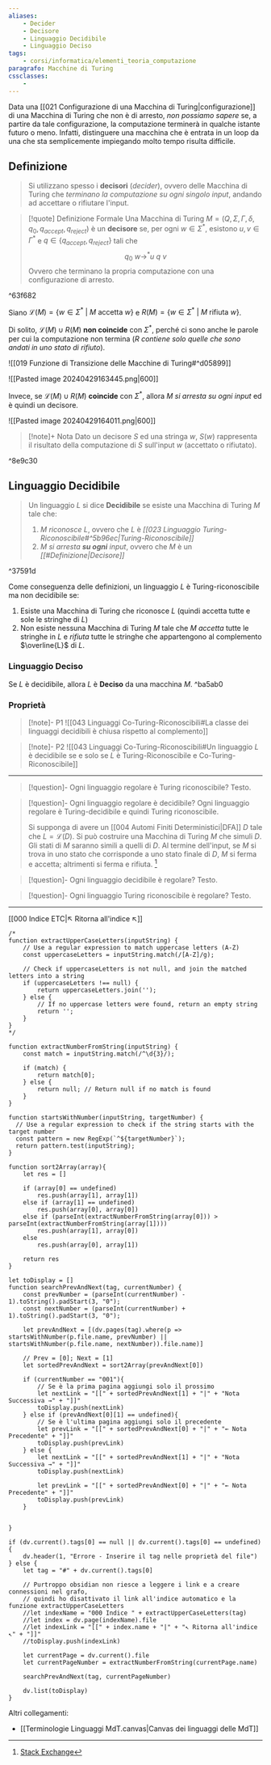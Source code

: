 ```yaml
---
aliases:
    - Decider
    - Decisore
    - Linguaggio Decidibile
    - Linguaggio Deciso
tags:
    - corsi/informatica/elementi_teoria_computazione
paragrafo: Macchine di Turing
cssclasses:
    - 
---
```


Data una [[021 Configurazione di una Macchina di Turing|configurazione]] di una Macchina di Turing che non è di arresto, _non possiamo sapere_ se, a partire da tale configurazione, la computazione terminerà in qualche istante futuro o meno. Infatti, distinguere una macchina che è entrata in un loop da una che sta semplicemente impiegando molto tempo risulta difficile.


## Definizione

> Si utilizzano spesso i **decisori** (_decider_), ovvero delle Macchina di Turing che _terminano la computazione su ogni singolo input_, andando ad accettare o rifiutare l'input.

> [!quote] Definizione Formale
> Una Macchina di Turing $M=(Q,\Sigma, \Gamma,\delta,q_0,q_{accept}, q_{reject})$ è un **decisore** se, per ogni $w\in\Sigma^*$, esistono $u,v\in\Gamma^*$ e $q\in\{q_{accept},q_{reject}\}$ tali che $$q_0\ w\to^* u\ q\ v$$
> Ovvero che terminano la propria computazione con una configurazione di arresto.

^63f682

Siano $\mathcal{L}(M)=\{w\in\Sigma^*\ |\ M \text{ accetta } w\}$ e $R(M)=\{w\in\Sigma^*\ |\ M \text{ rifiuta } w\}$.

Di solito, $\mathcal{L}(M)\cup R(M)$ **non coincide** con $\Sigma^*$, perché ci sono anche le parole per cui la computazione non termina (_$R$ contiene solo quelle che sono andati in uno stato di rifiuto_).

![[019 Funzione di Transizione delle Macchine di Turing#^d05899]]

![[Pasted image 20240429163445.png|600]]

Invece, se $\mathcal{L}(M)\cup R(M)$ **coincide** con $\Sigma^*$, allora $M$ _si arresta su ogni input_ ed è quindi un decisore.

![[Pasted image 20240429164011.png|600]]

> [!note]+ Nota
> Dato un decisore $S$ ed una stringa $w$, $S(w)$ rappresenta il risultato della computazione di $S$ sull'input $w$ (accettato o rifiutato).

^8e9c30


## Linguaggio Decidibile

> Un linguaggio $L$ si dice **Decidibile** se esiste una Macchina di Turing $M$ tale che:
>
> 1.  _$M$ riconosce $L$_, ovvero che $L$ è _[[023 Linguaggio Turing-Riconoscibile#^5b96ec|Turing-Riconoscibile]]_
> 2.  _$M$ si arresta **su ogni** input_, ovvero che $M$ è un _[[#Definizione|Decisore]]_

^37591d

Come conseguenza delle definizioni, un linguaggio $L$ è Turing-riconoscibile ma non decidibile se:

1. Esiste una Macchina di Turing che riconosce $L$ (quindi accetta tutte e sole le stringhe di $L$)
2. Non esiste nessuna Macchina di Turing $M$ tale che $M$ _accetta_ tutte le stringhe in $L$ e _rifiuta_ tutte le stringhe che appartengono al complemento $\overline{L}$ di $L$.

### Linguaggio Deciso

Se $L$ è decidibile, allora $L$ è **Deciso** da una macchina $M$. ^ba5ab0

### Proprietà

> [!note]- P1
> ![[043 Linguaggi Co-Turing-Riconoscibili#La classe dei linguaggi decidibili è chiusa rispetto al complemento]]

> [!note]- P2
> ![[043 Linguaggi Co-Turing-Riconoscibili#Un linguaggio $L$ è decidibile se e solo se $L$ è Turing-Riconoscibile e Co-Turing-Riconoscibile]]

---

> [!question]- Ogni linguaggio regolare è Turing riconoscibile?
> Testo.

> [!question]- Ogni linguaggio regolare è decidibile?
> Ogni linguaggio regolare è Turing-decidibile e quindi Turing riconoscibile.
>
> Si supponga di avere un [[004 Automi Finiti Deterministici|DFA]] $D$ tale che $L = \mathcal{L}(D)$. Si può costruire una Macchina di Turing $M$ che simuli $D$. Gli stati di $M$ saranno simili a quelli di $D$. Al termine dell'input, se $M$ si trova in uno stato che corrisponde a uno stato finale di $D$, $M$ si ferma e accetta; altrimenti si ferma e rifiuta. [^1]

> [!question]- Ogni linguaggio decidibile è regolare?
> Testo.

> [!question]- Ogni linguaggio Turing riconoscibile è regolare?
> Testo.

[^1]: [Stack Exchange](https://cs.stackexchange.com/questions/10971/is-every-regular-language-turing-decidable-and-how-can-we-prove-this)

---

[[000 Indice ETC|↖ Ritorna all'indice ↖]]

```dataviewjs
/*
function extractUpperCaseLetters(inputString) {
	// Use a regular expression to match uppercase letters (A-Z)
	const uppercaseLetters = inputString.match(/[A-Z]/g);

	// Check if uppercaseLetters is not null, and join the matched letters into a string
	if (uppercaseLetters !== null) {
		return uppercaseLetters.join('');
	} else {
	    // If no uppercase letters were found, return an empty string
	    return '';
	}
}
*/

function extractNumberFromString(inputString) {
	const match = inputString.match(/^\d{3}/);

	if (match) {
		return match[0];
	} else {
		return null; // Return null if no match is found
	}
}

function startsWithNumber(inputString, targetNumber) {
  // Use a regular expression to check if the string starts with the target number
  const pattern = new RegExp(`^${targetNumber}`);
  return pattern.test(inputString);
}

function sort2Array(array){
	let res = []

	if (array[0] == undefined)
		res.push(array[1], array[1])
	else if (array[1] == undefined)
		res.push(array[0], array[0])
	else if (parseInt(extractNumberFromString(array[0])) > parseInt(extractNumberFromString(array[1])))
		res.push(array[1], array[0])
	else
		res.push(array[0], array[1])

	return res
}

let toDisplay = []
function searchPrevAndNext(tag, currentNumber) {
	const prevNumber = (parseInt(currentNumber) - 1).toString().padStart(3, "0");
	const nextNumber = (parseInt(currentNumber) + 1).toString().padStart(3, "0");

	let prevAndNext = [(dv.pages(tag).where(p => startsWithNumber(p.file.name, prevNumber) || startsWithNumber(p.file.name, nextNumber)).file.name)]

	// Prev = [0]; Next = [1]
	let sortedPrevAndNext = sort2Array(prevAndNext[0])

	if (currentNumber == "001"){
		// Se è la prima pagina aggiungi solo il prossimo
		let nextLink = "[[" + sortedPrevAndNext[1] + "|" + "Nota Successiva →" + "]]"
		toDisplay.push(nextLink)
	} else if (prevAndNext[0][1] == undefined){
		// Se è l'ultima pagina aggiungi solo il precedente
		let prevLink = "[[" + sortedPrevAndNext[0] + "|" + "← Nota Precedente" + "]]"
		toDisplay.push(prevLink)
	} else {
		let nextLink = "[[" + sortedPrevAndNext[1] + "|" + "Nota Successiva →" + "]]"
		toDisplay.push(nextLink)

		let prevLink = "[[" + sortedPrevAndNext[0] + "|" + "← Nota Precedente" + "]]"
		toDisplay.push(prevLink)
	}


}

if (dv.current().tags[0] == null || dv.current().tags[0] == undefined){
	dv.header(1, "Errore - Inserire il tag nelle proprietà del file")
} else {
	let tag = "#" + dv.current().tags[0]

	// Purtroppo obsidian non riesce a leggere i link e a creare connessioni nel grafo,
	// quindi ho disattivato il link all'indice automatico e la funzione extractUpperCaseLetters
	//let indexName = "000 Indice " + extractUpperCaseLetters(tag)
	//let index = dv.page(indexName).file
	//let indexLink = "[[" + index.name + "|" + "↖ Ritorna all'indice ↖" + "]]"
	//toDisplay.push(indexLink)

	let currentPage = dv.current().file
	let currentPageNumber = extractNumberFromString(currentPage.name)

	searchPrevAndNext(tag, currentPageNumber)

	dv.list(toDisplay)
}
```

Altri collegamenti:

-   [[Terminologie Linguaggi MdT.canvas|Canvas dei linguaggi delle MdT]]
